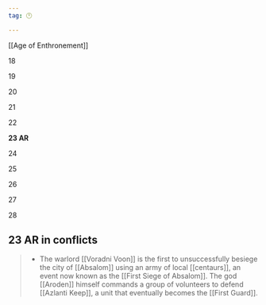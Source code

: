 ```yaml
---
tag: 🕛

---
```

[[Age of Enthronement]]


18

19

20

21

22

**23 AR**

24

25

26

27

28



## 23 AR in conflicts

>  - The warlord [[Voradni Voon]] is the first to unsuccessfully besiege the city of [[Absalom]] using an army of local [[centaurs]], an event now known as the [[First Siege of Absalom]].  The god [[Aroden]] himself commands a group of volunteers to defend [[Azlanti Keep]], a unit that eventually becomes the [[First Guard]].






